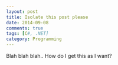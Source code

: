 ```yaml
---
layout: post
title: Isolate this post please
date: 2014-09-08
comments: true
tags: [C#, .NET]
category: Programming
---
```


Blah blah blah.. How do I get this as I want?

<!-- Bibliography -->

[MSDN - All()]: http://msdn.microsoft.com/en-us/library/vstudio/bb548541(v=vs.110).aspx "MSDN: Enumerable.All<TSource> Method" 
[MSDN - Any()]: http://msdn.microsoft.com/en-us/library/bb337697.aspx "MSDN: Enumerable.Any<TSource> Method (IEnumerable<TSource>)"
[MSDN - Any(Func)]: http://msdn.microsoft.com/en-us/library/bb534972.aspx "MSDN: Enumerable.Any<TSource> Method (IEnumerable<TSource>, Func<TSource, Boolean>)"
